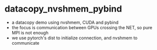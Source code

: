 # datacopy_nvshmem_pybind
* a datacopy demo using nvshmem, CUDA and pybind
* the focus is communication between GPUs crossing the NET, so pure MPI is not enough
* we use pytorch's dist to initialize connection, and nvshmem to communicate 
